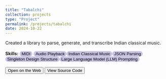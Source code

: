 ```yaml
---
title: "Tabalchi"
collection: projects
type: "Project"
permalink: /projects/tabalchi
date: 2024-10-22
---
```


Created a library to parse, generate, and transcribe Indian classical music.
<br>
<br>
<b>Skills:</b> <button style='border-radius:12px;background-color:rgb(203, 195, 227);border:none'> MIDI</button>  <button style='border-radius:12px;background-color:rgb(203, 195, 227);border:none'> Audio Playback</button><button style='border-radius:12px;background-color:rgb(203, 195, 227);border:none'> Indian Classical Music</button><button style='border-radius:12px;background-color:rgb(203, 195, 227);border:none'> JSON Parsing</button><button style='border-radius:12px;background-color:rgb(203, 195, 227);border:none'> Singleton Design Structure</button><button style='border-radius:12px;background-color:rgb(203, 195, 227);border:none'> Large Language Model (LLM) Prompting</button>
<br>
<br>
<button>Open on the Web</button> <button>View Source Code</button>

